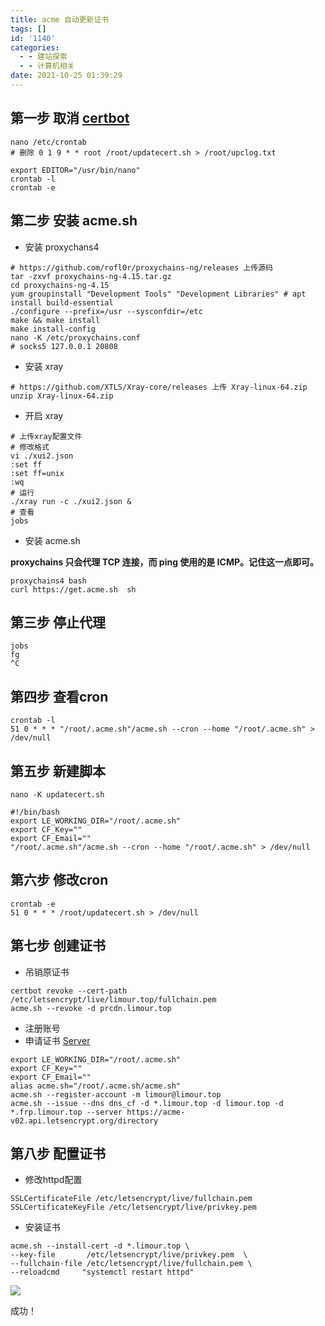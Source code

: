 ```yaml
---
title: acme 自动更新证书
tags: []
id: '1140'
categories:
  - - 建站探索
  - - 计算机相关
date: 2021-10-25 01:39:29
---
```


## 第一步 取消 [certbot](https://limour.top/471.html)

```
nano /etc/crontab
# 删除 0 1 9 * * root /root/updatecert.sh > /root/upclog.txt
```

```
export EDITOR="/usr/bin/nano"
crontab -l
crontab -e
```

## 第二步 安装 acme.sh

*   安装 proxychans4

```
# https://github.com/rofl0r/proxychains-ng/releases 上传源码
tar -zxvf proxychains-ng-4.15.tar.gz 
cd proxychains-ng-4.15
yum groupinstall "Development Tools" "Development Libraries" # apt install build-essential 
./configure --prefix=/usr --sysconfdir=/etc
make && make install
make install-config
nano -K /etc/proxychains.conf
# socks5 127.0.0.1 20808
```

*   安装 xray

```
# https://github.com/XTLS/Xray-core/releases 上传 Xray-linux-64.zip
unzip Xray-linux-64.zip
```

*   开启 xray

```
# 上传xray配置文件
# 修改格式
vi ./xui2.json
:set ff
:set ff=unix
:wq
# 运行
./xray run -c ./xui2.json &
# 查看
jobs
```

*   安装 acme.sh

**proxychains 只会代理 TCP 连接，而 ping 使用的是 ICMP。记住这一点即可。**

```
proxychains4 bash
curl https://get.acme.sh  sh
```

## 第三步 停止代理

```
jobs
fg
^C
```

## 第四步 查看cron

```
crontab -l
51 0 * * * "/root/.acme.sh"/acme.sh --cron --home "/root/.acme.sh" > /dev/null
```

## 第五步 新建脚本

```
nano -K updatecert.sh

#!/bin/bash
export LE_WORKING_DIR="/root/.acme.sh"
export CF_Key=""
export CF_Email=""
"/root/.acme.sh"/acme.sh --cron --home "/root/.acme.sh" > /dev/null
```

## 第六步 修改cron

```
crontab -e
51 0 * * * /root/updatecert.sh > /dev/null
```

## 第七步 创建证书

*   吊销原证书

```
certbot revoke --cert-path /etc/letsencrypt/live/limour.top/fullchain.pem
acme.sh --revoke -d prcdn.limour.top
```

*   注册账号
*   申请证书 [Server](https://github.com/acmesh-official/acme.sh/wiki/Server)

```
export LE_WORKING_DIR="/root/.acme.sh"
export CF_Key=""
export CF_Email=""
alias acme.sh="/root/.acme.sh/acme.sh"
acme.sh --register-account -m limour@limour.top
acme.sh --issue --dns dns_cf -d *.limour.top -d limour.top -d *.frp.limour.top --server https://acme-v02.api.letsencrypt.org/directory
```

## 第八步 配置证书

*   修改httpd配置

```
SSLCertificateFile /etc/letsencrypt/live/fullchain.pem
SSLCertificateKeyFile /etc/letsencrypt/live/privkey.pem
```

*   安装证书

```
acme.sh --install-cert -d *.limour.top \
--key-file       /etc/letsencrypt/live/privkey.pem  \
--fullchain-file /etc/letsencrypt/live/fullchain.pem \
--reloadcmd     "systemctl restart httpd"
```

[![](https://img-cdn.limour.top/blog_wp/2021/10/image-3.png)](https://img-cdn.limour.top/blog_wp/2021/10/image-3.png)

成功！
